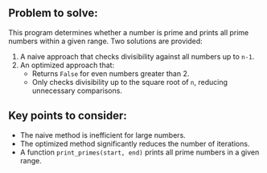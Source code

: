## Problem to solve:
This program determines whether a number is prime and prints all prime numbers within a given range. Two solutions are provided:
1. A naive approach that checks divisibility against all numbers up to `n-1`.
2. An optimized approach that:
   - Returns `False` for even numbers greater than 2.
   - Only checks divisibility up to the square root of `n`, reducing unnecessary comparisons.

## Key points to consider:
- The naive method is inefficient for large numbers.
- The optimized method significantly reduces the number of iterations.
- A function `print_primes(start, end)` prints all prime numbers in a given range.
